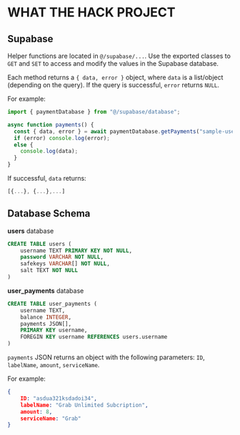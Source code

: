 # WHAT THE HACK PROJECT

## Supabase

Helper functions are located in `@/supabase/...`. Use the exported classes to `GET` and `SET` to access and modify the values in the Supabase database.

Each method returns a `{ data, error }` object, where `data` is a list/object (depending on the query). If the query is successful, `error` returns `NULL`.

For example:

```typescript
import { paymentDatabase } from "@/supabase/database";

async function payments() {
  const { data, error } = await paymentDatabase.getPayments("sample-username");
  if (error) console.log(error);
  else {
    console.log(data);
  }
}
```

If successful, `data` returns:

```typescript
[{...}, {...},...]
```

## Database Schema

**users** database

```SQL
CREATE TABLE users (
    username TEXT PRIMARY KEY NOT NULL,
    password VARCHAR NOT NULL,
    safekeys VARCHAR[] NOT NULL,
    salt TEXT NOT NULL
)
```

**user_payments** database

```sql
CREATE TABLE user_payments (
    username TEXT,
    balance INTEGER,
    payments JSON[],
    PRIMARY KEY username,
    FOREGIN KEY username REFERENCES users.username
)
```

`payments` JSON returns an object with the following parameters: `ID`, `labelName`, `amount`, `serviceName`.

For example:

```JSON
{
    ID: "asdua321ksdadoi34",
    labelName: "Grab Unlimited Subcription",
    amount: 8,
    serviceName: "Grab"
}
```
